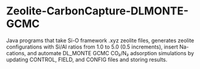 # Zeolite-CarbonCapture-DLMONTE-GCMC
Java programs that take Si-O framework .xyz zeolite files, generates zeolite configurations with Si/Al ratios from 1.0 to 5.0 (0.5 increments), insert Na-cations, and automate DL_MONTE GCMC CO₂/N₂ adsorption simulations by updating CONTROL, FIELD, and CONFIG files and storing results.
